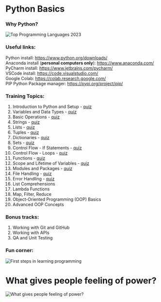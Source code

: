 # Python Basics
### Why Python?
![Top Programming Languages 2023](https://github.blog/wp-content/uploads/2023/11/top-programming-languages-2023.png?resize=3840%2C2160)

### Useful links: 
Python install: https://www.python.org/downloads/ <br>
Anaconda install (**personal computers only**): https://www.anaconda.com/ <br>
PyCharm install: https://www.jetbrains.com/pycharm/ <br>
VSCode install: https://code.visualstudio.com/ <br>
Google Colab: https://colab.research.google.com/ <br>
PIP Python Package manager: https://pypi.org/project/pip/ <br>

### Training Topics:
1. Introduction to Python and Setup - [quiz](https://docs.google.com/forms/d/e/1FAIpQLSfaqanNcvIUUsWmdhWDr4KzJbEFjLrm9XCvI_iL8w4Y9WSd1A/viewform?usp=sf_link) 
1. Variables and Data Types - [quiz](https://docs.google.com/forms/d/e/1FAIpQLSd0-wxyMdius2Vy3frBXEwJsXkhow1QJcGp9cFsCVMBBp60bw/viewform?usp=sf_link) 
1. Basic Operations - [quiz](https://docs.google.com/forms/d/e/1FAIpQLScbz9ueLRax9YtKYJl4cTgzyFDkan2y0Bt6znpjY-N8woyiuQ/viewform?usp=sf_link) 
1. Strings - [quiz](https://docs.google.com/forms/d/e/1FAIpQLSeuBYzYsXVtRr0jA3Ok6UAw4mW-zVNJGqcgUo8TKWV04Y2qeA/viewform?usp=sf_link) 
1. Lists - [quiz](https://docs.google.com/forms/d/e/1FAIpQLSdFiFPPOwuWg7Vj42lti8CHLBp86-1pGB4TcH1szZBbI9dsNw/viewform?usp=sf_link) 
1. Tuples - [quiz](https://docs.google.com/forms/d/e/1FAIpQLScer9Tpy0J_TTU9k9aVPh5IM3ETrqjCnNyClDil6ln2sQf-Ew/viewform?usp=sf_link) 
1. Dictionaries - [quiz](https://docs.google.com/forms/d/e/1FAIpQLSd1-Q2v5sPJC4vXAM2g1PiKKGjt4OMttOK48mX1dZEczd7pgg/viewform?usp=sf_link) 
1. Sets - [quiz](https://docs.google.com/forms/d/e/1FAIpQLScuJ9zlsgTlR42eLRK-0SoutcbFyzqcWYs0qxJd_alhyH0VgA/viewform?usp=sf_link) 
1. Control Flow - If Statements - [quiz](https://docs.google.com/forms/d/e/1FAIpQLSfwhCyxOvTWiPcxoevSC_REENhxmhxH9dQ90OLvSnOnqt34Sw/viewform?usp=sf_link)
1. Control Flow - Loops - [quiz](https://docs.google.com/forms/d/e/1FAIpQLSee0PL1b2Woko2FlKKkippgqrReaRaGc0v7f51NS95vOpdLGQ/viewform?usp=sf_link)
1. Functions - [quiz](https://docs.google.com/forms/d/e/1FAIpQLSdR5nBzEQ7csVLqPc2FebHCKb909GVqlq0fhWHieorJ0XUPRw/viewform?usp=sf_link)
1. Scope and Lifetime of Variables - [quiz](https://docs.google.com/forms/d/e/1FAIpQLSda6WRVHz_eKpQQwR1jtrvUXaYM19ST9hr-bla3xRIDqqca1g/viewform?usp=sf_link)
1. Modules and Packages - [quiz](https://docs.google.com/forms/d/e/1FAIpQLSd3ifq5nQXiI2KPcwkqYrNeljKCrZMIEDJuTh_ZsorSqZjfmw/viewform?usp=sf_link)
1. File Handling - [quiz](https://docs.google.com/forms/d/e/1FAIpQLSfI7fX5QMFNUY9NFDiBEaMeC_q00NVFJdFRM7C4Bpkbz9-LKw/viewform?usp=sf_link)
1. Error Handling - [quiz](https://docs.google.com/forms/d/e/1FAIpQLSfs9B3msQAoAotHICaUZ9ZAx_xJaVSjPCzIaxeN76SkKwRPaw/viewform?usp=sf_link)
1. List Comprehensions
1. Lambda Functions
1. Map, Filter, Reduce
1. Object-Oriented Programming (OOP) Basics
1. Advanced OOP Concepts

### Bonus tracks:
1. Working with Git and GitHub
1. Working with APIs
1. QA and Unit Testing

### Fun corner:
![First steps in learning programming](https://pbs.twimg.com/media/FGJ7f16XoAA_2_i.jpg)
# What gives people feeling of power?
![What gives people feeling of power?](https://pbs.twimg.com/media/EXL06lWWkAElMxl.jpg)
